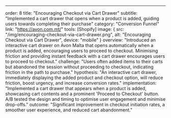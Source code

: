 ---
order: 8
title: "Encouraging Checkout via Cart Drawer"
subtitle: "Implemented a cart drawer that opens when a product is added, guiding users towards completing their purchase"
category: "Conversion Funnel"
link: "https://avon.com.mt/"
tools: [Shopify]
image: {
    src: "/img/encouraging-checkout-via-cart-drawer.png",
    alt: "Encouraging Checkout via Cart Drawer",
    device: "mobile"
}
overview: "Introduced an interactive cart drawer on Avon Malta that opens automatically when a product is added, encouraging users to proceed to checkout. Minimising friction and providing instant feedback with a cart drawer encourages users to proceed to checkout."
challenge: "Users often added items to their carts but abandoned the session without proceeding to checkout, indicating friction in the path to purchase."
hypothesis: "An interactive cart drawer, immediately displaying the added product and checkout option, will reduce friction, boost urgency, and increase conversion rates."
implementation: "Implemented a cart drawer that appears when a product is added, showcasing cart contents and a prominent 'Proceed to Checkout' button. A/B tested the design and timing to optimise user engagement and minimise drop-offs."
outcome: "Significant improvement in checkout initiation rates, a smoother user experience, and reduced cart abandonment."